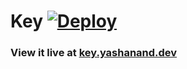 # Key [![Deploy](https://github.com/yashanand1910/resume/actions/workflows/deploy.yml/badge.svg)](https://github.com/yashanand1910/resume/actions/workflows/deploy.yml)
### View it live at [key.yashanand.dev](https://key.yashanand.dev)
